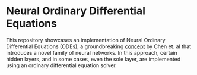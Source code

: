 # Neural Ordinary Differential Equations

This repository showcases an implementation of Neural Ordinary Differential Equations (ODEs), a groundbreaking [concept](https://arxiv.org/abs/1806.07366) by Chen et. al that introduces a novel family of neural networks. In this approach, certain hidden layers, and in some cases, even the sole layer, are implemented using an ordinary differential equation solver.